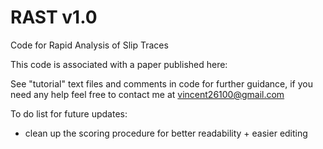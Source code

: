 # RAST v1.0
Code for Rapid Analysis of Slip Traces

This code is associated with a paper published here: <waiting for post-proof final DOI link>

See "tutorial" text files and comments in code for further guidance, if you need any help feel free to contact me at vincent26100@gmail.com

To do list for future updates:

- clean up the scoring procedure for better readability + easier editing
